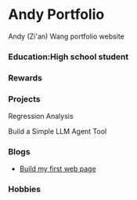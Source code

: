 # Andy Portfolio
Andy (Zi'an) Wang portfolio website

### Education:High school student

### Rewards

### Projects
Regression Analysis

Build a Simple LLM Agent Tool

### Blogs
- [Build my first web page](blogs/Build_my_first_web_page.html)

### Hobbies

